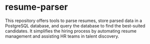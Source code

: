 # resume-parser
This repository offers tools to parse resumes, store parsed data in a PostgreSQL database, and query the database to find the best-suited candidates. It simplifies the hiring process by automating resume management and assisting HR teams in talent discovery.
